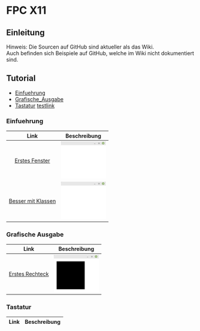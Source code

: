 # FPC X11
## Einleitung
Hinweis: Die Sourcen auf GitHub sind aktueller als das Wiki.<br>
Auch befinden sich Beispiele auf GitHub, welche im Wiki nicht dokumentiert sind.<br>
## Tutorial
* [Einfuehrung](#einfuehrung)
* [Grafische_Ausgabe](#grafische-ausgabe)
* [Tastatur](#tastatur)
 [testlink](#radiobutton)
### Einfuehrung
| Link | Beschreibung
| :---: | ---
| [Erstes Fenster](01_-_Einfuehrung/10_-_Erstes_Fenster/readme.md) | <img src="01_-_Einfuehrung/10_-_Erstes_Fenster/image.png" height="100px">
| [Besser mit Klassen](01_-_Einfuehrung/20_-_Besser_mit_Klassen/readme.md) | <img src="01_-_Einfuehrung/20_-_Besser_mit_Klassen/image.png" height="100px">
### Grafische Ausgabe
| Link | Beschreibung
| :---: | ---
| [Erstes Rechteck](02_-_Grafische_Ausgabe/10_-_Erstes_Rechteck/readme.md) | <img src="02_-_Grafische_Ausgabe/10_-_Erstes_Rechteck/image.png" height="100px">
### Tastatur
| Link | Beschreibung
| :---: | ---

